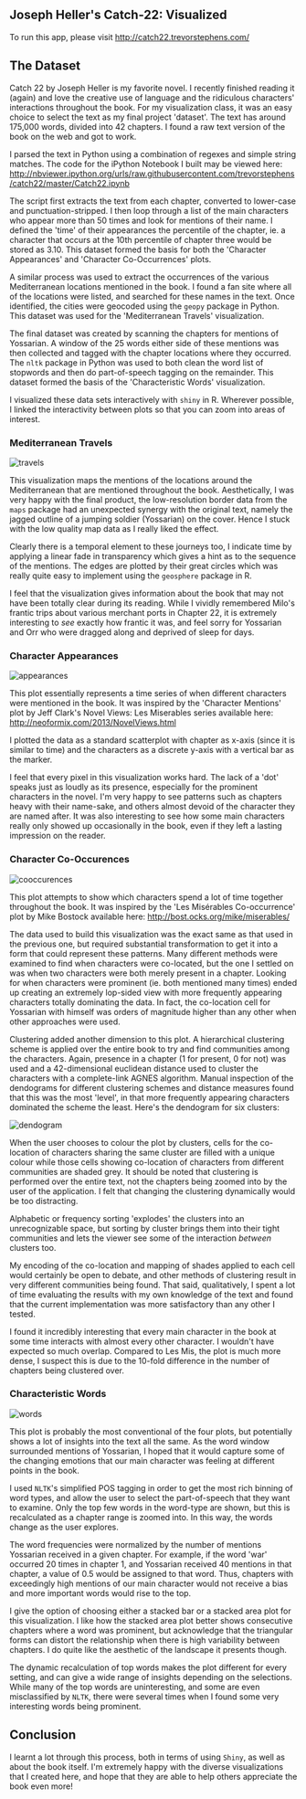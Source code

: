 ## Joseph Heller's Catch-22: Visualized ##

To run this app, please visit http://catch22.trevorstephens.com/

## The Dataset ##

Catch 22 by Joseph Heller is my favorite novel. I recently finished reading it (again) and love the creative use of language and the ridiculous characters' interactions throughout the book. For my visualization class, it was an easy choice to select the text as my final project 'dataset'. The text has around 175,000 words, divided into 42 chapters. I found a raw text version of the book on the web and got to work.

I parsed the text in Python using a combination of regexes and simple string matches. The code for the iPython Notebook I built may be viewed here: http://nbviewer.ipython.org/urls/raw.githubusercontent.com/trevorstephens/catch22/master/Catch22.ipynb

The script first extracts the text from each chapter, converted to lower-case and punctuation-stripped. I then loop through a list of the main characters who appear more than 50 times and look for mentions of their name. I defined the 'time' of their appearances the percentile of the chapter, ie. a character that occurs at the 10th percentile of chapter three would be stored as 3.10. This dataset formed the basis for both the 'Character Appearances' and 'Character Co-Occurrences' plots.

A similar process was used to extract the occurrences of the various Mediterranean locations mentioned in the book. I found a fan site where all of the locations were listed, and searched for these names in the text. Once identified, the cities were geocoded using the `geopy` package in Python. This dataset was used for the 'Mediterranean Travels' visualization.

The final dataset was created by scanning the chapters for mentions of Yossarian. A window of the 25 words either side of these mentions was then collected and tagged with the chapter locations where they occurred. The `nltk` package in Python was used to both clean the word list of stopwords and then do part-of-speech tagging on the remainder. This dataset formed the basis of the 'Characteristic Words' visualization.

I visualized these data sets interactively with `shiny` in R. Wherever possible, I linked the interactivity between plots so that you can zoom into areas of interest.

### Mediterranean Travels ###

![travels](travels.png)

This visualization maps the mentions of the locations around the Mediterranean that are mentioned throughout the book. Aesthetically, I was very happy with the final product, the low-resolution border data from the `maps` package had an unexpected synergy with the original text, namely the jagged outline of a jumping soldier (Yossarian) on the cover. Hence I stuck with the low quality map data as I really liked the effect.

Clearly there is a temporal element to these journeys too, I indicate time by applying a linear fade in transparency which gives a hint as to the sequence of the mentions. The edges are plotted by their great circles which was really quite easy to implement using the `geosphere` package in R.

I feel that the visualization gives information about the book that may not have been totally clear during its reading. While I vividly remembered Milo's frantic trips about various merchant ports in Chapter 22, it is extremely interesting to *see* exactly how frantic it was, and feel sorry for Yossarian and Orr who were dragged along and deprived of sleep for days.

### Character Appearances ###

![appearances](appearances.png)

This plot essentially represents a time series of when different characters were mentioned in the book. It was inspired by the 'Character Mentions' plot by Jeff Clark's Novel Views: Les Miserables series available here: http://neoformix.com/2013/NovelViews.html

I plotted the data as a standard scatterplot with chapter as x-axis (since it is similar to time) and the characters as a discrete y-axis with a vertical bar as the marker.

I feel that every pixel in this visualization works hard. The lack of a 'dot' speaks just as loudly as its presence, especially for the prominent characters in the novel. I'm very happy to see patterns such as chapters heavy with their name-sake, and others almost devoid of the character they are named after. It was also interesting to see how some main characters really only showed up occasionally in the book, even if they left a lasting impression on the reader.

### Character Co-Occurences ###

![cooccurences](cooccurrences.png)

This plot attempts to show which characters spend a lot of time together throughout the book. It was inspired by the 'Les Misérables Co-occurrence' plot by Mike Bostock available here: http://bost.ocks.org/mike/miserables/

The data used to build this visualization was the exact same as that used in the previous one, but required substantial transformation to get it into a form that could represent these patterns. Many different methods were examined to find when characters were co-located, but the one I settled on was when two characters were both merely present in a chapter. Looking for when characters were prominent (ie. both mentioned many times) ended up creating an extremely lop-sided view with more frequently appearing characters totally dominating the data. In fact, the co-location cell for Yossarian with himself was orders of magnitude higher than any other when other approaches were used.

Clustering added another dimension to this plot. A hierarchical clustering scheme is applied over the entire book to try and find communities among the characters. Again, presence in a chapter (1 for present, 0 for not) was used and a 42-dimensional euclidean distance used to cluster the characters with a complete-link AGNES algorithm. Manual inspection of the dendograms for different clustering schemes and distance measures found that this was the most 'level', in that more frequently appearing characters dominated the scheme the least. Here's the dendogram for six clusters:

![dendogram](dendogram.png)

When the user chooses to colour the plot by clusters, cells for the co-location of characters sharing the same cluster are filled with a unique colour while those cells showing co-location of characters from different communities are shaded grey. It should be noted that clustering is performed over the entire text, not the chapters being zoomed into by the user of the application. I felt that changing the clustering dynamically would be too distracting.

Alphabetic or frequency sorting 'explodes' the clusters into an unrecognizable space, but sorting by cluster brings them into their tight communities and lets the viewer see some of the interaction *between* clusters too.

My encoding of the co-location and mapping of shades applied to each cell would certainly be open to debate, and other methods of clustering result in very different communities being found. That said, qualitatively, I spent a lot of time evaluating the results with my own knowledge of the text and found that the current implementation was more satisfactory than any other I tested.

I found it incredibly interesting that every main character in the book at some time interacts with almost every other character. I wouldn't have expected so much overlap. Compared to Les Mis, the plot is much more dense, I suspect this is due to the 10-fold difference in the number of chapters being clustered over.

### Characteristic Words ###

![words](words.png)

This plot is probably the most conventional of the four plots, but potentially shows a lot of insights into the text all the same. As the word window surrounded mentions of Yossarian, I hoped that it would capture some of the changing emotions that our main character was feeling at different points in the book.

I used `NLTK`'s simplified POS tagging in order to get the most rich binning of word types, and allow the user to select the part-of-speech that they want to examine. Only the top few words in the word-type are shown, but this is recalculated as a chapter range is zoomed into. In this way, the words change as the user explores.

The word frequencies were normalized by the number of mentions Yossarian received in a given chapter. For example, if the word 'war' occurred 20 times in chapter 1, and Yossarian received 40 mentions in that chapter, a value of 0.5 would be assigned to that word. Thus, chapters with exceedingly high mentions of our main character would not receive a bias and more important words would rise to the top.

I give the option of choosing either a stacked bar or a stacked area plot for this visualization. I like how the stacked area plot better shows consecutive chapters where a word was prominent, but acknowledge that the triangular forms can distort the relationship when there is high variability between chapters. I do quite like the aesthetic of the landscape it presents though.

The dynamic recalculation of top words makes the plot different for every setting, and can give a wide range of insights depending on the selections. While many of the top words are uninteresting, and some are even misclassified by `NLTK`, there were several times when I found some very interesting words being prominent.

## Conclusion ##

I learnt a lot through this process, both in terms of using `Shiny`, as well as about the book itself. I'm extremely happy with the diverse visualizations that I created here, and hope that they are able to help others appreciate the book even more!